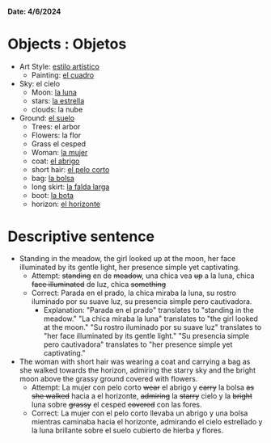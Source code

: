#### Date: 4/6/2024
# Objects : Objetos
- Art Style: [estilo artístico](https://www.spanishdict.com/translate/estilo%20art%C3%ADstico?langFrom=es)
	- Painting: [el cuadro](https://www.spanishdict.com/translate/el%20cuadro?langFrom=es)
- Sky: el cielo
	- Moon: [la luna](https://www.spanishdict.com/translate/la%20luna?langFrom=es)
	- stars: [la estrella](https://www.spanishdict.com/translate/la%20estrella?langFrom=es)
	- clouds: la nube
- Ground: [el suelo](https://www.spanishdict.com/translate/el%20suelo?langFrom=es)
	- Trees: el arbor
	- Flowers: la flor
	- Grass el cesped
	- Woman: [la mujer](https://www.spanishdict.com/translate/la%20mujer?langFrom=es)
	- coat: [el abrigo](https://www.spanishdict.com/translate/el%20abrigo?langFrom=es)
	- short hair: [el pelo corto](https://www.spanishdict.com/translate/el%20pelo%20corto?langFrom=es)
	- bag: [la bolsa](https://www.spanishdict.com/translate/la%20bolsa?langFrom=es)
	- long skirt: [la falda larga](https://www.spanishdict.com/translate/la%20falda%20larga?langFrom=es)
	- boot: [la bota](https://www.spanishdict.com/translate/la%20bota?langFrom=es)
	- horizon: [el horizonte](https://www.spanishdict.com/translate/el%20horizonte?langFrom=es)
# Descriptive sentence
- Standing in the meadow, the girl looked up at the moon, her face illuminated by its gentle light, her presence simple yet captivating.
	- Attempt: <s>standing</s> en de <s>meadow</s>, una chica vea <s>up</s> a la luna, chica <s>face illuminated</s> de luz, chica <s>something</s>
	- Correct: Parada en el prado, la chica miraba la luna, su rostro iluminado por su suave luz, su presencia simple pero cautivadora.
		- Explanation: "Parada en el prado" translates to "standing in the meadow." "La chica miraba la luna" translates to "the girl looked at the moon." "Su rostro iluminado por su suave luz" translates to "her face illuminated by its gentle light." "Su presencia simple pero cautivadora" translates to "her presence simple yet captivating."
- The woman with short hair was wearing a coat and carrying a bag as she walked towards the horizon, admiring the starry sky and the bright moon above the grassy ground covered with flowers.
	- Attempt: La mujer con pelo corto <s>wear</s> el abrigo y <s>carry</s> la bolsa <s>as she walked</s> hacia a el horizonte, <s>admiring</s> la <s>starry</s> cielo y la <s>bright</s> luna sobre <s>grassy</s> el cesped <s>covered</s> con las fores.
	- Correct: La mujer con el pelo corto llevaba un abrigo y una bolsa mientras caminaba hacia el horizonte, admirando el cielo estrellado y la luna brillante sobre el suelo cubierto de hierba y flores.